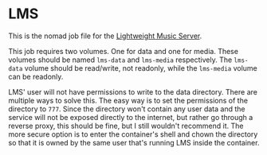 # LMS

This is the nomad job file for the [Lightweight Music Server](https://github.com/epoupon/lms).

This job requires two volumes. One for data and one for media. These volumes should be named `lms-data` and `lms-media` respectively. The `lms-data` volume should be read/write, not readonly, while the `lms-media` volume can be readonly.

LMS' user will not have permissions to write to the data directory. There are multiple ways to solve this. The easy way is to set the permissions of the directory to `777`. Since the directory won't contain any user data and the service will not be exposed directly to the internet, but rather go through a reverse proxy, this should be fine, but I still wouldn't recommend it. The more secure option is to enter the container's shell and chown the directory so that it is owned by the same user that's running LMS inside the container.